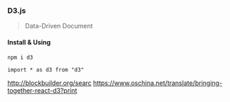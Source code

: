 ### D3.js

> Data-Driven Document

#### Install & Using

```shell
npm i d3

import * as d3 from "d3"
```

http://blockbuilder.org/searc
https://www.oschina.net/translate/bringing-together-react-d3?print
